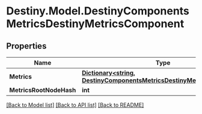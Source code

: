 # Destiny.Model.DestinyComponentsMetricsDestinyMetricsComponent

## Properties

Name | Type | Description | Notes
------------ | ------------- | ------------- | -------------
**Metrics** | [**Dictionary&lt;string, DestinyComponentsMetricsDestinyMetricComponent&gt;**](DestinyComponentsMetricsDestinyMetricComponent.md) |  | [optional] 
**MetricsRootNodeHash** | **int** |  | [optional] 

[[Back to Model list]](../README.md#documentation-for-models) [[Back to API list]](../README.md#documentation-for-api-endpoints) [[Back to README]](../README.md)

